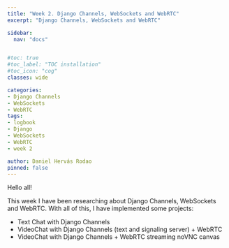 ```yaml
---
title: "Week 2. Django Channels, WebSockets and WebRTC"
excerpt: "Django Channels, WebSockets and WebRTC"

sidebar:
  nav: "docs"


#toc: true
#toc_label: "TOC installation"
#toc_icon: "cog"
classes: wide

categories:
- Django Channels
- WebSockets
- WebRTC
tags:
- logbook
- Django
- WebSockets
- WebRTC
- week 2

author: Daniel Hervás Rodao
pinned: false
---
```



Hello all!

This week I have been researching about Django Channels, WebSockets and WebRTC.
With all of this, I have implemented some projects:
- Text Chat with Django Channels
- VideoChat with Django Channels (text and signaling server) + WebRTC
- VideoChat with Django Channels + WebRTC streaming noVNC canvas
